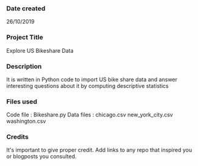 ### Date created
26/10/2019

### Project Title
Explore US Bikeshare Data 

### Description
It is written in Python code to import US bike share data and answer interesting questions about it by computing descriptive statistics 

### Files used
Code file :
Bikeshare.py 
Data files :
chicago.csv
new_york_city.csv
washington.csv 


### Credits
It's important to give proper credit. Add links to any repo that inspired you or blogposts you consulted.

